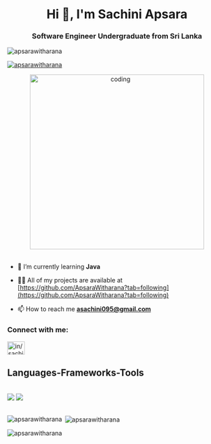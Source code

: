 <h1 align="center">Hi 👋, I'm Sachini Apsara</h1>
<h3 align="center">Software Engineer Undergraduate from Sri Lanka</h3>


<p align="left"> <img src="https://komarev.com/ghpvc/?username=apsarawitharana&label=Profile%20views&color=0e75b6&style=flat" alt="apsarawitharana" /> </p>
<p align="left"> <a href="https://github.com/ryo-ma/github-profile-trophy"><img src="https://github-profile-trophy.vercel.app/?username=apsarawitharana" alt="apsarawitharana" /></a> </p>

<div align="center">
  <img alt="coding" width="400" src="https://private-user-images.githubusercontent.com/139870293/298515140-cfea8357-3c51-48f7-a910-aca50d041375.jpg?jwt=eyJhbGciOiJIUzI1NiIsInR5cCI6IkpXVCJ9.eyJpc3MiOiJnaXRodWIuY29tIiwiYXVkIjoicmF3LmdpdGh1YnVzZXJjb250ZW50LmNvbSIsImtleSI6ImtleTUiLCJleHAiOjE3MjQ3NTUyNjYsIm5iZiI6MTcyNDc1NDk2NiwicGF0aCI6Ii8xMzk4NzAyOTMvMjk4NTE1MTQwLWNmZWE4MzU3LTNjNTEtNDhmNy1hOTEwLWFjYTUwZDA0MTM3NS5qcGc_WC1BbXotQWxnb3JpdGhtPUFXUzQtSE1BQy1TSEEyNTYmWC1BbXotQ3JlZGVudGlhbD1BS0lBVkNPRFlMU0E1M1BRSzRaQSUyRjIwMjQwODI3JTJGdXMtZWFzdC0xJTJGczMlMkZhd3M0X3JlcXVlc3QmWC1BbXotRGF0ZT0yMDI0MDgyN1QxMDM2MDZaJlgtQW16LUV4cGlyZXM9MzAwJlgtQW16LVNpZ25hdHVyZT0wMmViMThhZDBiZjM2YTc4NTJhMTVkMjEyOWRkY2IwZjI2MTMzY2RlZTdlZTNkZjllMjg1YmNjOThkNzFiOWI3JlgtQW16LVNpZ25lZEhlYWRlcnM9aG9zdCZhY3Rvcl9pZD0wJmtleV9pZD0wJnJlcG9faWQ9MCJ9.rauyAHTY2YjuyVZ_UGxZTey-XLlPOmS7hCT1T8gwYgA">
</div>

<br>


- 🌱 I’m currently learning **Java**
  
- 👨‍💻 All of my projects are available at [https://github.com/ApsaraWitharana?tab=following](https://github.com/ApsaraWitharana?tab=following)

- 📫 How to reach me **asachini095@gmail.com**

<h3 align="left">Connect with me:</h3>
<p align="left">
<a href="https://linkedin.com/in/in/sachini-apsara" target="blank"><img align="center" src="https://raw.githubusercontent.com/rahuldkjain/github-profile-readme-generator/master/src/images/icons/Social/linked-in-alt.svg" alt="in/sachini-apsara" height="30" width="40" /></a>
</p>
<h2 align="left" > Languages-Frameworks-Tools </h2>
<br>
<div align="left" >
    <img src="https://skillicons.dev/icons?i=java,mysql,idea,bootstrap,vscode,html,css,javascript,nodejs,spring,react,typescript,hibernate,mongodb,angular,python" />
    <img src="https://skillicons.dev/icons?i=github,git,maven,figma,linux" /><br>
</div>

<br>

<p><img align="left" src="https://github-readme-stats.vercel.app/api/top-langs?username=apsarawitharana&show_icons=true&locale=en&layout=compact" alt="apsarawitharana" /></p>
<p>&nbsp;<img align="center" src="https://github-readme-stats.vercel.app/api?username=apsarawitharana&show_icons=true&locale=en" alt="apsarawitharana" /></p>
<p><img align="center" src="https://github-readme-streak-stats.herokuapp.com/?user=apsarawitharana&" alt="apsarawitharana" /></p>
